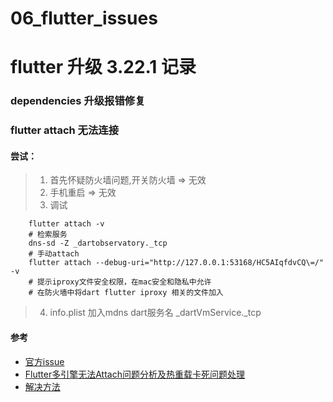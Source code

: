 # 06_flutter_issues


# flutter 升级 3.22.1 记录


### dependencies 升级报错修复 


### flutter attach 无法连接

#### 尝试：

> 1. 首先怀疑防火墙问题,开关防火墙 => 无效
> 2. 手机重启  => 无效
> 3. 调试 
```shell
    flutter attach -v 
    # 检索服务
    dns-sd -Z _dartobservatory._tcp 
    # 手动attach
    flutter attach --debug-uri="http://127.0.0.1:53168/HC5AIqfdvCQ\=/" -v   
    # 提示iproxy文件安全权限，在mac安全和隐私中允许
    # 在防火墙中将dart flutter iproxy 相关的文件加入
```
> 4. info.plist 加入mdns dart服务名 _dartVmService._tcp 
     



#### 参考
+ [官方issue](https://github.com/flutter/flutter/issues/127547)
+ [Flutter多引擎无法Attach问题分析及热重载卡死问题处理](https://blog.devlxx.com/2022/12/10/Flutter%E5%A4%9A%E5%BC%95%E6%93%8E%E6%97%A0%E6%B3%95Attach%E9%97%AE%E9%A2%98%E5%88%86%E6%9E%90%E5%8F%8A%E7%83%AD%E9%87%8D%E8%BD%BD%E5%8D%A1%E6%AD%BB%E9%97%AE%E9%A2%98%E5%A4%84%E7%90%86/)
+ [解决方法](https://www.jianshu.com/p/a0291c7baa8a)
